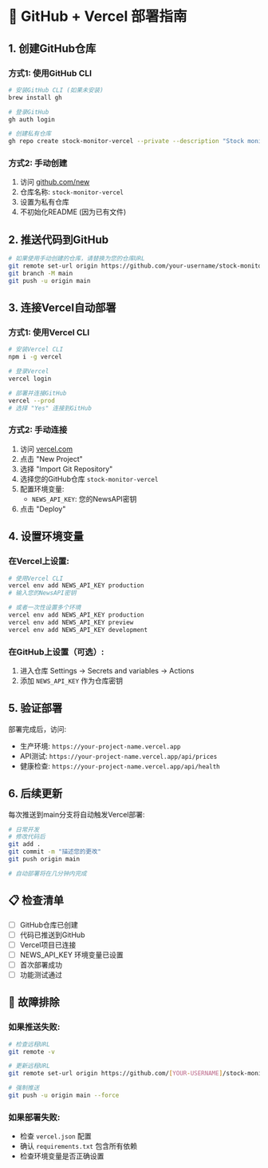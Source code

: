 # 🚀 GitHub + Vercel 部署指南

## 1. 创建GitHub仓库

### 方式1: 使用GitHub CLI
```bash
# 安装GitHub CLI (如果未安装)
brew install gh

# 登录GitHub
gh auth login

# 创建私有仓库
gh repo create stock-monitor-vercel --private --description "Stock monitoring system with real-time prices and news" --source=.
```

### 方式2: 手动创建
1. 访问 [github.com/new](https://github.com/new)
2. 仓库名称: `stock-monitor-vercel`
3. 设置为私有仓库
4. 不初始化README (因为已有文件)

## 2. 推送代码到GitHub

```bash
# 如果使用手动创建的仓库，请替换为您的仓库URL
git remote set-url origin https://github.com/your-username/stock-monitor-vercel.git
git branch -M main
git push -u origin main
```

## 3. 连接Vercel自动部署

### 方式1: 使用Vercel CLI
```bash
# 安装Vercel CLI
npm i -g vercel

# 登录Vercel
vercel login

# 部署并连接GitHub
vercel --prod
# 选择 "Yes" 连接到GitHub
```

### 方式2: 手动连接
1. 访问 [vercel.com](https://vercel.com)
2. 点击 "New Project"
3. 选择 "Import Git Repository"
4. 选择您的GitHub仓库 `stock-monitor-vercel`
5. 配置环境变量:
   - `NEWS_API_KEY`: 您的NewsAPI密钥
6. 点击 "Deploy"

## 4. 设置环境变量

### 在Vercel上设置:
```bash
# 使用Vercel CLI
vercel env add NEWS_API_KEY production
# 输入您的NewsAPI密钥

# 或者一次性设置多个环境
vercel env add NEWS_API_KEY production
vercel env add NEWS_API_KEY preview
vercel env add NEWS_API_KEY development
```

### 在GitHub上设置（可选）:
1. 进入仓库 Settings → Secrets and variables → Actions
2. 添加 `NEWS_API_KEY` 作为仓库密钥

## 5. 验证部署

部署完成后，访问:
- 生产环境: `https://your-project-name.vercel.app`
- API测试: `https://your-project-name.vercel.app/api/prices`
- 健康检查: `https://your-project-name.vercel.app/api/health`

## 6. 后续更新

每次推送到main分支将自动触发Vercel部署:

```bash
# 日常开发
# 修改代码后
git add .
git commit -m "描述您的更改"
git push origin main

# 自动部署将在几分钟内完成
```

## 📋 检查清单

- [ ] GitHub仓库已创建
- [ ] 代码已推送到GitHub
- [ ] Vercel项目已连接
- [ ] NEWS_API_KEY 环境变量已设置
- [ ] 首次部署成功
- [ ] 功能测试通过

## 🔧 故障排除

### 如果推送失败:
```bash
# 检查远程URL
git remote -v

# 更新远程URL
git remote set-url origin https://github.com/[YOUR-USERNAME]/stock-monitor-vercel.git

# 强制推送
git push -u origin main --force
```

### 如果部署失败:
- 检查 `vercel.json` 配置
- 确认 `requirements.txt` 包含所有依赖
- 检查环境变量是否正确设置